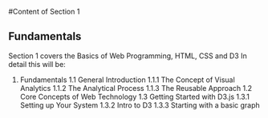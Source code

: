 #Content of Section 1
## Fundamentals

Section 1 covers the Basics of Web Programming, HTML, CSS and D3
In detail this will be:

1. Fundamentals
1.1 General Introduction
1.1.1 The Concept of Visual Analytics
1.1.2 The Analytical Process
1.1.3 The Reusable Approach
1.2 Core Concepts of Web Technology
1.3 Getting Started with D3.js
1.3.1 Setting up Your System
1.3.2 Intro to D3
1.3.3 Starting with a basic graph
